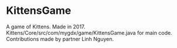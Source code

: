 # KittensGame
A game of Kittens.
Made in 2017.
Kittens/Core/src/com/mygdx/game/KittensGame.java for main code.
Contributions made by partner Linh Nguyen.
